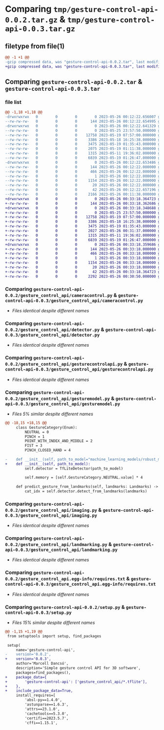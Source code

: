 # Comparing `tmp/gesture-control-api-0.0.2.tar.gz` & `tmp/gesture-control-api-0.0.3.tar.gz`

## filetype from file(1)

```diff
@@ -1 +1 @@
-gzip compressed data, was "gesture-control-api-0.0.2.tar", last modified: Fri May 26 00:12:22 2023, max compression
+gzip compressed data, was "gesture-control-api-0.0.3.tar", last modified: Fri May 26 00:33:18 2023, max compression
```

## Comparing `gesture-control-api-0.0.2.tar` & `gesture-control-api-0.0.3.tar`

### file list

```diff
@@ -1,18 +1,18 @@
-drwxrwxrwx   0        0        0        0 2023-05-26 00:12:22.656007 gesture-control-api-0.0.2/
--rw-rw-rw-   0        0        0      144 2023-05-26 00:12:22.654995 gesture-control-api-0.0.2/PKG-INFO
-drwxrwxrwx   0        0        0        0 2023-05-26 00:12:22.641329 gesture-control-api-0.0.2/gesture_control_api/
--rw-rw-rw-   0        0        0        0 2023-05-25 23:57:50.000000 gesture-control-api-0.0.2/gesture_control_api/__init__.py
--rw-rw-rw-   0        0        0    12758 2023-05-19 07:57:00.000000 gesture-control-api-0.0.2/gesture_control_api/cameracontrol.py
--rw-rw-rw-   0        0        0     3386 2023-05-18 16:25:38.000000 gesture-control-api-0.0.2/gesture_control_api/detector.py
--rw-rw-rw-   0        0        0     3475 2023-05-19 01:35:43.000000 gesture-control-api-0.0.2/gesture_control_api/gesturecontrolapi.py
--rw-rw-rw-   0        0        0     2075 2023-05-19 01:11:38.000000 gesture-control-api-0.0.2/gesture_control_api/gesturemodel.py
--rw-rw-rw-   0        0        0     1315 2023-05-11 19:36:02.000000 gesture-control-api-0.0.2/gesture_control_api/imaging.py
--rw-rw-rw-   0        0        0     6839 2023-05-19 01:26:47.000000 gesture-control-api-0.0.2/gesture_control_api/landmarking.py
-drwxrwxrwx   0        0        0        0 2023-05-26 00:12:22.653486 gesture-control-api-0.0.2/gesture_control_api.egg-info/
--rw-rw-rw-   0        0        0      144 2023-05-26 00:12:22.000000 gesture-control-api-0.0.2/gesture_control_api.egg-info/PKG-INFO
--rw-rw-rw-   0        0        0      466 2023-05-26 00:12:22.000000 gesture-control-api-0.0.2/gesture_control_api.egg-info/SOURCES.txt
--rw-rw-rw-   0        0        0        1 2023-05-26 00:12:22.000000 gesture-control-api-0.0.2/gesture_control_api.egg-info/dependency_links.txt
--rw-rw-rw-   0        0        0     1154 2023-05-26 00:12:22.000000 gesture-control-api-0.0.2/gesture_control_api.egg-info/requires.txt
--rw-rw-rw-   0        0        0       20 2023-05-26 00:12:22.000000 gesture-control-api-0.0.2/gesture_control_api.egg-info/top_level.txt
--rw-rw-rw-   0        0        0       42 2023-05-26 00:12:22.657196 gesture-control-api-0.0.2/setup.cfg
--rw-rw-rw-   0        0        0     2166 2023-05-26 00:11:38.000000 gesture-control-api-0.0.2/setup.py
+drwxrwxrwx   0        0        0        0 2023-05-26 00:33:18.364723 gesture-control-api-0.0.3/
+-rw-rw-rw-   0        0        0      144 2023-05-26 00:33:18.362686 gesture-control-api-0.0.3/PKG-INFO
+drwxrwxrwx   0        0        0        0 2023-05-26 00:33:18.348688 gesture-control-api-0.0.3/gesture_control_api/
+-rw-rw-rw-   0        0        0        0 2023-05-25 23:57:50.000000 gesture-control-api-0.0.3/gesture_control_api/__init__.py
+-rw-rw-rw-   0        0        0    12758 2023-05-19 07:57:00.000000 gesture-control-api-0.0.3/gesture_control_api/cameracontrol.py
+-rw-rw-rw-   0        0        0     3386 2023-05-18 16:25:38.000000 gesture-control-api-0.0.3/gesture_control_api/detector.py
+-rw-rw-rw-   0        0        0     3475 2023-05-19 01:35:43.000000 gesture-control-api-0.0.3/gesture_control_api/gesturecontrolapi.py
+-rw-rw-rw-   0        0        0     2027 2023-05-26 00:31:37.000000 gesture-control-api-0.0.3/gesture_control_api/gesturemodel.py
+-rw-rw-rw-   0        0        0     1315 2023-05-11 19:36:02.000000 gesture-control-api-0.0.3/gesture_control_api/imaging.py
+-rw-rw-rw-   0        0        0     6839 2023-05-19 01:26:47.000000 gesture-control-api-0.0.3/gesture_control_api/landmarking.py
+drwxrwxrwx   0        0        0        0 2023-05-26 00:33:18.359686 gesture-control-api-0.0.3/gesture_control_api.egg-info/
+-rw-rw-rw-   0        0        0      144 2023-05-26 00:33:18.000000 gesture-control-api-0.0.3/gesture_control_api.egg-info/PKG-INFO
+-rw-rw-rw-   0        0        0      466 2023-05-26 00:33:18.000000 gesture-control-api-0.0.3/gesture_control_api.egg-info/SOURCES.txt
+-rw-rw-rw-   0        0        0        1 2023-05-26 00:33:18.000000 gesture-control-api-0.0.3/gesture_control_api.egg-info/dependency_links.txt
+-rw-rw-rw-   0        0        0     1154 2023-05-26 00:33:18.000000 gesture-control-api-0.0.3/gesture_control_api.egg-info/requires.txt
+-rw-rw-rw-   0        0        0       20 2023-05-26 00:33:18.000000 gesture-control-api-0.0.3/gesture_control_api.egg-info/top_level.txt
+-rw-rw-rw-   0        0        0       42 2023-05-26 00:33:18.364723 gesture-control-api-0.0.3/setup.cfg
+-rw-rw-rw-   0        0        0     2292 2023-05-26 00:30:50.000000 gesture-control-api-0.0.3/setup.py
```

### Comparing `gesture-control-api-0.0.2/gesture_control_api/cameracontrol.py` & `gesture-control-api-0.0.3/gesture_control_api/cameracontrol.py`

 * *Files identical despite different names*

### Comparing `gesture-control-api-0.0.2/gesture_control_api/detector.py` & `gesture-control-api-0.0.3/gesture_control_api/detector.py`

 * *Files identical despite different names*

### Comparing `gesture-control-api-0.0.2/gesture_control_api/gesturecontrolapi.py` & `gesture-control-api-0.0.3/gesture_control_api/gesturecontrolapi.py`

 * *Files identical despite different names*

### Comparing `gesture-control-api-0.0.2/gesture_control_api/gesturemodel.py` & `gesture-control-api-0.0.3/gesture_control_api/gesturemodel.py`

 * *Files 5% similar despite different names*

```diff
@@ -18,15 +18,15 @@
     class GestureCategory(Enum):
         NEUTRAL = 0
         PINCH = 1
         POINT_WITH_INDEX_AND_MIDDLE = 2
         FIST = 3
         PINCH_CLOSED_HAND = 4
 
-    def __init__(self, path_to_model="machine_learning_models/robust_model_4.tflite"):
+    def __init__(self, path_to_model):
         self.detector = TfLiteDetector(path_to_model)
 
         self.memory = [self.GestureCategory.NEUTRAL.value] * 4
 
     def predict_gesture_from_landmarks(self, landmarks: Landmarks) -> GestureCategory:
         cat_idx = self.detector.detect_from_landmarks(landmarks)
```

### Comparing `gesture-control-api-0.0.2/gesture_control_api/imaging.py` & `gesture-control-api-0.0.3/gesture_control_api/imaging.py`

 * *Files identical despite different names*

### Comparing `gesture-control-api-0.0.2/gesture_control_api/landmarking.py` & `gesture-control-api-0.0.3/gesture_control_api/landmarking.py`

 * *Files identical despite different names*

### Comparing `gesture-control-api-0.0.2/gesture_control_api.egg-info/requires.txt` & `gesture-control-api-0.0.3/gesture_control_api.egg-info/requires.txt`

 * *Files identical despite different names*

### Comparing `gesture-control-api-0.0.2/setup.py` & `gesture-control-api-0.0.3/setup.py`

 * *Files 15% similar despite different names*

```diff
@@ -1,15 +1,19 @@
 from setuptools import setup, find_packages
 
 setup(
     name='gesture-control-api',
-    version='0.0.2',
+    version='0.0.3',
     author='Marcell Dancsó',
     description='Simple gesture control API for 3D software',
     packages=find_packages(),
+    package_data={
+        'gesture-control-api': ['gesture_control_api/*.tflite'],
+    },
+    include_package_data=True,
     install_requires=[
         'absl-py==1.4.0',
         'astunparse==1.6.3',
         'attrs==23.1.0',
         'cachetools==5.3.0',
         'certifi==2023.5.7',
         'cffi==1.15.1',
```

